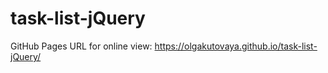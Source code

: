 # task-list-jQuery

GitHub Pages URL for online view: https://olgakutovaya.github.io/task-list-jQuery/ 
